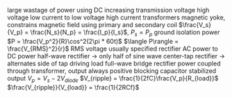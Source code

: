 large wastage of power using DC
	increasing transmission voltage
	high voltage low current to low voltage high current
	transformers
		magnetic yoke, constrains magnetic field using primary and secondary coil
		$\frac{V_s}{V_p} = \frac{N_s}{N_p} = \frac{I_p}{I_s}$, $P_s = P_p$
		ground isolation
power
	$P = \frac{V_p^2}{R}\cos^2(2\pi * 60t)$
	$\langle P\rangle = \frac{V_{RMS}^2}{r}$
	RMS voltage usually specified
rectifier
	AC power to DC power
	half-wave rectifier → only half of sine wave
	center-tap rectifier → alternates side of tap driving load
	full-wave bridge rectifier
		power coupled through transformer, output always positive
		blocking capacitor stabilized output
			$V_p = V_s - 2V_{diode}$
			$V_{ripple} = \frac{1}{2fC}\frac{V_p}{R_{load}}$
			$\frac{V_{ripple}}{V_{load}} = \frac{1}{2RCf}$